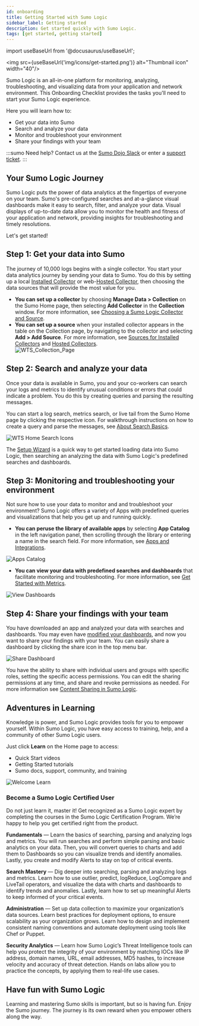 ```yaml
---
id: onboarding
title: Getting Started with Sumo Logic
sidebar_label: Getting started
description: Get started quickly with Sumo Logic.
tags: [get started, getting started]
---
```



import useBaseUrl from '@docusaurus/useBaseUrl';

<img src={useBaseUrl('img/icons/get-started.png')} alt="Thumbnail icon" width="40"/>

Sumo Logic is an all-in-one platform for monitoring, analyzing, troubleshooting, and visualizing data from your application and network environment. This Onboarding Checklist provides the tasks you'll need to start your Sumo Logic experience.

Here you will learn how to:
* Get your data into Sumo
* Search and analyze your data
* Monitor and troubleshoot your environment
* Share your findings with your team

:::sumo Need help?
Contact us at the [Sumo Dojo Slack](https://sumodojo.slack.com/) or enter a [support ticket](https://support.sumologic.com/hc/en-us).
:::

## Your Sumo Logic Journey

Sumo Logic puts the power of data analytics at the fingertips of everyone on your team. Sumo's pre-configured searches and at-a-glance visual dashboards make it easy to search, filter, and analyze your data. Visual displays of up-to-date data allow you to monitor the health and fitness of your application and network, providing insights for troubleshooting and timely resolutions.

Let's get started!

## Step 1: Get your data into Sumo

The journey of 10,000 logs begins with a single collector. You start your data analytics journey by sending your data to Sumo. You do this by setting up a local [Installed Collector](/docs/send-data/installed-collectors) or web-[Hosted Collector](/docs/send-data/hosted-collectors), then choosing the data sources that will provide the most value for you.

- **You can set up a collector** by choosing **Manage Data > Collection** on the Sumo Home page, then selecting **Add Collector** in the **Collection** window. For more information, see [Choosing a Sumo Logic Collector and Source](/docs/send-data/choose-collector-source/).
- **You can set up a source** when your installed collector appears in the table on the Collection page, by navigating to the collector and selecting **Add > Add Source**. For more information, see [Sources for Installed Collectors](/docs/send-data/installed-collectors/sources/) and [Hosted Collectors](/docs/send-data/hosted-collectors/).<br/> ![WTS_Collection_Page](/img/get-started/WTS_Collection_Page.png)


## Step 2: Search and analyze your data

Once your data is available in Sumo, you and your co-workers can search your logs and metrics to identify unusual conditions or errors that could indicate a problem. You do this by creating queries and parsing the resulting messages.

You can start a log search, metrics search, or live tail from the Sumo Home page by clicking the respective icon. For walkthrough instructions on how to create a query and parse the messages, see [About Search Basics](/docs/search/get-started-with-search/search-basics/about-search-basics/).

![WTS Home Search Icons](/img/get-started/WTS_Home-Search-icons.png)

The [Setup Wizard](/docs/send-data/setup-wizard) is a quick way to get started loading data into Sumo Logic, then searching an analyzing the data with Sumo Logic's predefined searches and dashboards.

## Step 3: Monitoring and troubleshooting your environment

Not sure how to use your data to monitor and and troubleshoot your environment? Sumo Logic offers a variety of Apps with predefined queries and visualizations that help you get up and running quickly.

- **You can peruse the library of available apps** by selecting **App Catalog** in the left navigation panel, then scrolling through the library or entering a name in the search field. For more information, see [Apps and Integrations](/docs/get-started/apps-integrations/).

![Apps Catalog](/img/get-started/WTS_Apps-Catalog.png)

- **You can view your data with predefined searches and dashboards** that facilitate monitoring and troubleshooting. For more information, see  [Get Started with Metrics](/docs/metrics/introduction/get-started-metrics/).

![View Dashboards](/img/get-started/WTS_View-Dashboards.png)

## Step 4: Share your findings with your team

You have downloaded an app and analyzed your data with searches and dashboards. You may even have [modified your dashboards](/docs/dashboards/edit-dashboards/manage-dashboards/), and now you want to share your findings with your team. You can easily share a dashboard by clicking the share icon in the top menu bar.

![Share Dashboard](/img/get-started/WTS_Share-dashboard.png)

You have the ability to share with individual users and groups with specific roles, setting the specific access permissions. You can edit the sharing permissions at any time, and share and revoke permissions as needed. For more information see [Content Sharing in Sumo Logic](/docs/manage/content-sharing/).

## Adventures in Learning

Knowledge is power, and Sumo Logic provides tools for you to empower yourself. Within Sumo Logic, you have easy access to training, help, and a community of other Sumo Logic users.

Just click **Learn** on the Home page to access:

- Quick Start videos
- Getting Started tutorials
- Sumo docs, support, community, and training

![Welcome Learn](/img/get-started/Welcome_learn.png)

### Become a Sumo Logic Certified User

Do not just learn it, master it! Get recognized as a Sumo Logic expert by completing the courses in the Sumo Logic  Certification Program. We’re happy to help you get certified right from the product.

**Fundamentals** — Learn the basics of searching, parsing and analyzing logs and metrics. You will run searches and perform simple parsing and basic analytics on your data. Then, you will convert queries to charts and add them to Dashboards so you can visualize trends and identify anomalies. Lastly, you create and modify Alerts to stay on top of critical events.

**Search Mastery** — Dig deeper into searching, parsing and analyzing logs and metrics. Learn how to use outlier, predict, logReduce, LogCompare and LiveTail operators, and visualize the data with charts and dashboards to identify trends and anomalies. Lastly, learn how to set up meaningful Alerts to keep informed of your critical events.

**Administration** — Set up data collection to maximize your organization’s data sources. Learn best practices for deployment options, to ensure scalability as your organization grows. Learn how to design and implement consistent naming conventions and automate deployment using tools like Chef or Puppet.

**Security Analytics** — Learn how Sumo Logic’s Threat Intelligence tools can help you protect the integrity of your environment by matching IOCs like IP address, domain names, URL, email addresses, MD5 hashes, to increase velocity and accuracy of threat detection. Hands on labs allow you to practice the concepts, by applying them to real-life use cases.

## Have fun with Sumo Logic

Learning and mastering Sumo skills is important, but so is having fun. Enjoy the Sumo journey. The journey is its own reward when you empower others along the way.
